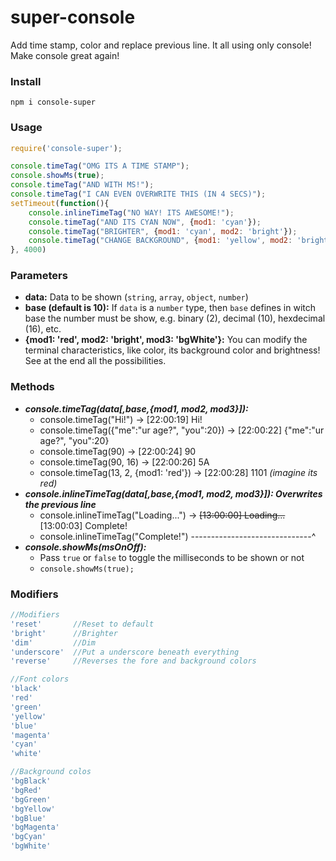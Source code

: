 # super-console
Add time stamp, color and replace previous line. It all using only console! Make console great again!

### Install
`npm i console-super`

### Usage
```Javascript
require('console-super');

console.timeTag("OMG ITS A TIME STAMP");
console.showMs(true);
console.timeTag("AND WITH MS!");
console.timeTag("I CAN EVEN OVERWRITE THIS (IN 4 SECS)");
setTimeout(function(){
    console.inlineTimeTag("NO WAY! ITS AWESOME!");
    console.timeTag("AND ITS CYAN NOW", {mod1: 'cyan'});
    console.timeTag("BRIGHTER", {mod1: 'cyan', mod2: 'bright'});
    console.timeTag("CHANGE BACKGROUND", {mod1: 'yellow', mod2: 'bright', mod3: 'bgGreen'});
}, 4000)
```

### Parameters
+ **data:** Data to be shown (`string`, `array`, `object`, `number`)
+ **base (default is 10):** If `data` is a `number` type, then `base` defines in witch base the number must be show, e.g. binary (2), decimal (10), hexdecimal (16), etc.
+ **{mod1: 'red', mod2: 'bright', mod3: 'bgWhite'}:** You can modify the terminal characteristics, like color, its background color and brightness! See at the end all the possibilities.

### Methods
+ ***console.timeTag(data[,base,{mod1, mod2, mod3}]):***
    + console.timeTag("Hi!") ->                         [22:00:19] Hi!
    + console.timeTag({"me":"ur age?", "you":20}) ->    [22:00:22] {"me":"ur age?", "you":20}
    + console.timeTag(90) ->                            [22:00:24] 90
    + console.timeTag(90, 16) ->                        [22:00:26] 5A
    + console.timeTag(13, 2, {mod1: 'red'}) ->          [22:00:28] 1101 *(imagine its red)*
+ ***console.inlineTimeTag(data[,base,{mod1, mod2, mod3}]): Overwrites the previous line***
    + console.inlineTimeTag("Loading...") -> ~~[13:00:00] Loading...~~ [13:00:03] Complete!
    + console.inlineTimeTag("Complete!") ------------------------------^
+ ***console.showMs(msOnOff):***
    + Pass `true` or `false` to toggle the milliseconds to be shown or not
    + `console.showMs(true);`

### Modifiers
```Javascript
//Modifiers
'reset'       //Reset to default
'bright'      //Brighter
'dim'         //Dim
'underscore'  //Put a underscore beneath everything
'reverse'     //Reverses the fore and background colors

//Font colors
'black'
'red'
'green'
'yellow'
'blue'
'magenta'
'cyan'
'white'

//Background colos
'bgBlack'
'bgRed'
'bgGreen'
'bgYellow'
'bgBlue'
'bgMagenta'
'bgCyan'
'bgWhite'

```